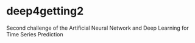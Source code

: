 # deep4getting2
Second challenge of the Artificial Neural Network and Deep Learning for Time Series Prediction
